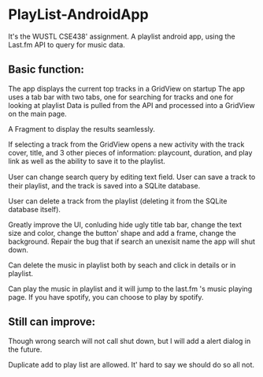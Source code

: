 # PlayList-AndroidApp
It's the WUSTL CSE438' assignment. A playlist android app,  using the Last.fm API to query for music data. 

Basic function: 
-------------------------------------------------------------------------------
  The app displays the current top tracks in a GridView on startup The app uses a tab bar with two tabs, one for searching for tracks and one for looking at playlist Data is pulled from the API and processed into a GridView on the main page.
  
  A Fragment to display the results seamlessly. 
  
  If selecting a track from the GridView opens a new activity with the track cover, title, and 3 other pieces of information: playcount, duration, and play link as well as the ability to save it to the playlist. 
  
  User can change search query by editing text ﬁeld. User can save a track to their playlist, and the track is saved into a SQLite database. 
  
  User can delete a track from the playlist (deleting it from the SQLite database itself).  
  
  Greatly improve the UI, conluding hide ugly title tab bar, change the text size and color, change the button' shape and add a frame, change the background. Repair the bug that if search an unexisit name the app will shut down. 
  
  Can delete the music in playlist both by seach and click in details or in playlist. 
  
  Can play the music in playlist and it will jump to the last.fm 's music playing page. If you have spotify, you can choose to play by spotify.
  
Still can improve: 
---------------------
  Though wrong search will not call shut down, but I will add a alert dialog in the future. 
  
  Duplicate add to play list are allowed. It' hard to say we should do so all not.
